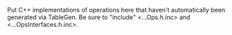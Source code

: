 Put C++ implementations of operations here that haven't automatically been generated via TableGen.
Be sure to "include" <...Ops.h.inc> and <...OpsInterfaces.h.inc>.
